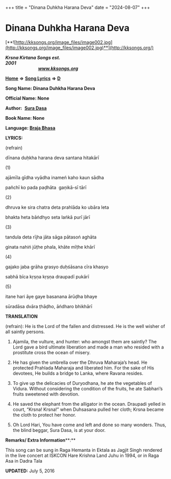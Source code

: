 +++
title = "Dinana Duhkha Harana Deva"
date = "2024-08-07"
+++

# Dinana Duhkha Harana Deva
[**![http://kksongs.org/image_files/image002.jpg](http://kksongs.org/image_files/image002.jpg)**](http://kksongs.org/)

**_Krsna Kirtana Songs est. 2001_**                                                                                                                                                 **_www.kksongs.org_**

[**Home**](http://kksongs.org/) **⇒** [**Song Lyrics**](http://kksongs.org/lyrics.html) **⇒** [**D**](http://kksongs.org/songs/song_d.html)

**Song Name: Dinana Duhkha Harana Deva**

**Official Name: None**

**Author:**  [**Sura Dasa**](http://kksongs.org/authors/list/suradasa.html)

**Book Name: None**

**Language: [Braja Bhasa](http://kksongs.org/language/list/braja_bhasa.html)**

**LYRICS:**

(refrain)

dīnana duḥkha harana deva santana hitakārī

(1)

ajāmīla gīdha vyādha inameń kaho kaun sādha

pañchī ko pada paḍhāta  gaṇikā-sī tārī

(2)

dhruva ke sira chatra deta prahlāda ko ubāra leta

bhakta heta bāńdhyo seta lańkā purī jārī

(3)

tandula deta rījha jāta sāga pātasoń aghāta

ginata nahiń jūṭhe phala, khāte mīṭhe khārī

(4)

gajako jaba grāha grasyo duḥśāsana cīra khasyo

sabhā bīca kṛṣṇa kṛṣṇa draupadī pukārī

(5)

itane hari āye gaye basanana ārūḍha bhaye

sūradāsa dvāra ṭhāḍho, āńdharo bhikhārī

**TRANSLATION**

(refrain): He is the Lord of the fallen and distressed. He is the well wisher of all saintly persons.

1) Ajamila, the vulture, and hunter: who amongst them are saintly? The Lord gave a bird ultimate liberation and made a man who resided with a prostitute cross the ocean of misery.

2) He has given the umbrella over the Dhruva Maharaja’s head. He protected Prahlada Maharaja and liberated him. For the sake of His devotees, He builds a bridge to Lanka, where Ravana resides.

3) To give up the delicacies of Duryodhana, he ate the vegetables of Vidura. Without considering the condition of the fruits, he ate Sabhari’s fruits sweetened with devotion.

4) He saved the elephant from the alligator in the ocean. Draupadi yelled in court, “Krsna! Krsna!” when Duhsasana pulled her cloth; Krsna became the cloth to protect her honor.

5) Oh Lord Hari, You have come and left and done so many wonders. Thus, the blind beggar, Sura Dasa, is at your door.

**Remarks/ Extra Information****:**

This song can be sung in Raga Hemanta in Ektala as Jagjit Singh rendered in the live concert at ISKCON Hare Krishna Land Juhu in 1994, or in Raga Asa in Dadra Tala

**UPDATED:** July 5, 2016
